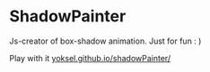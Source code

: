 ShadowPainter
=============

Js-creator of box-shadow animation. Just for fun  : )

Play with it <a href="http://yoksel.github.io/shadowPainter/">yoksel.github.io/shadowPainter/</a>
